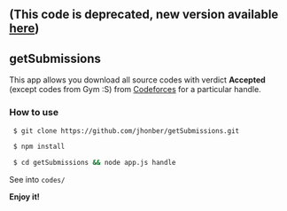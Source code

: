 ## (This code is deprecated, new version available [here](https://github.com/jhonber/getSubmissions2.0))

## getSubmissions
This app allows you download all source codes with verdict **Accepted** (except codes from Gym :S)
from [Codeforces](http://codeforces.com) for a particular handle.

### How to use
 ```bash
  $ git clone https://github.com/jhonber/getSubmissions.git
 
  $ npm install
 
  $ cd getSubmissions && node app.js handle
 ```

  See into `codes/`
  
  **Enjoy it!**
